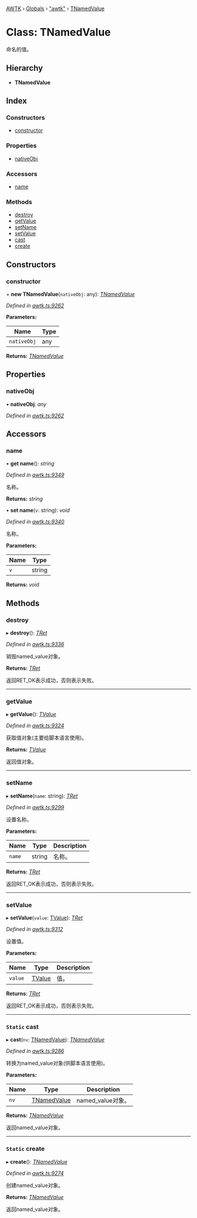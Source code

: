 [AWTK](../README.md) › [Globals](../globals.md) › ["awtk"](../modules/_awtk_.md) › [TNamedValue](_awtk_.tnamedvalue.md)

# Class: TNamedValue

命名的值。

## Hierarchy

* **TNamedValue**

## Index

### Constructors

* [constructor](_awtk_.tnamedvalue.md#constructor)

### Properties

* [nativeObj](_awtk_.tnamedvalue.md#nativeobj)

### Accessors

* [name](_awtk_.tnamedvalue.md#name)

### Methods

* [destroy](_awtk_.tnamedvalue.md#destroy)
* [getValue](_awtk_.tnamedvalue.md#getvalue)
* [setName](_awtk_.tnamedvalue.md#setname)
* [setValue](_awtk_.tnamedvalue.md#setvalue)
* [cast](_awtk_.tnamedvalue.md#static-cast)
* [create](_awtk_.tnamedvalue.md#static-create)

## Constructors

###  constructor

\+ **new TNamedValue**(`nativeObj`: any): *[TNamedValue](_awtk_.tnamedvalue.md)*

*Defined in [awtk.ts:9262](https://github.com/zlgopen/awtk-binding/blob/346f0a7/tools/code_gen/js/output/awtk.ts#L9262)*

**Parameters:**

Name | Type |
------ | ------ |
`nativeObj` | any |

**Returns:** *[TNamedValue](_awtk_.tnamedvalue.md)*

## Properties

###  nativeObj

• **nativeObj**: *any*

*Defined in [awtk.ts:9262](https://github.com/zlgopen/awtk-binding/blob/346f0a7/tools/code_gen/js/output/awtk.ts#L9262)*

## Accessors

###  name

• **get name**(): *string*

*Defined in [awtk.ts:9349](https://github.com/zlgopen/awtk-binding/blob/346f0a7/tools/code_gen/js/output/awtk.ts#L9349)*

名称。

**Returns:** *string*

• **set name**(`v`: string): *void*

*Defined in [awtk.ts:9340](https://github.com/zlgopen/awtk-binding/blob/346f0a7/tools/code_gen/js/output/awtk.ts#L9340)*

名称。

**Parameters:**

Name | Type |
------ | ------ |
`v` | string |

**Returns:** *void*

## Methods

###  destroy

▸ **destroy**(): *[TRet](../enums/_awtk_.tret.md)*

*Defined in [awtk.ts:9336](https://github.com/zlgopen/awtk-binding/blob/346f0a7/tools/code_gen/js/output/awtk.ts#L9336)*

销毁named_value对象。

**Returns:** *[TRet](../enums/_awtk_.tret.md)*

返回RET_OK表示成功，否则表示失败。

___

###  getValue

▸ **getValue**(): *[TValue](_awtk_.tvalue.md)*

*Defined in [awtk.ts:9324](https://github.com/zlgopen/awtk-binding/blob/346f0a7/tools/code_gen/js/output/awtk.ts#L9324)*

获取值对象(主要给脚本语言使用)。

**Returns:** *[TValue](_awtk_.tvalue.md)*

返回值对象。

___

###  setName

▸ **setName**(`name`: string): *[TRet](../enums/_awtk_.tret.md)*

*Defined in [awtk.ts:9299](https://github.com/zlgopen/awtk-binding/blob/346f0a7/tools/code_gen/js/output/awtk.ts#L9299)*

设置名称。

**Parameters:**

Name | Type | Description |
------ | ------ | ------ |
`name` | string | 名称。  |

**Returns:** *[TRet](../enums/_awtk_.tret.md)*

返回RET_OK表示成功，否则表示失败。

___

###  setValue

▸ **setValue**(`value`: [TValue](_awtk_.tvalue.md)): *[TRet](../enums/_awtk_.tret.md)*

*Defined in [awtk.ts:9312](https://github.com/zlgopen/awtk-binding/blob/346f0a7/tools/code_gen/js/output/awtk.ts#L9312)*

设置值。

**Parameters:**

Name | Type | Description |
------ | ------ | ------ |
`value` | [TValue](_awtk_.tvalue.md) | 值。  |

**Returns:** *[TRet](../enums/_awtk_.tret.md)*

返回RET_OK表示成功，否则表示失败。

___

### `Static` cast

▸ **cast**(`nv`: [TNamedValue](_awtk_.tnamedvalue.md)): *[TNamedValue](_awtk_.tnamedvalue.md)*

*Defined in [awtk.ts:9286](https://github.com/zlgopen/awtk-binding/blob/346f0a7/tools/code_gen/js/output/awtk.ts#L9286)*

转换为named_value对象(供脚本语言使用)。

**Parameters:**

Name | Type | Description |
------ | ------ | ------ |
`nv` | [TNamedValue](_awtk_.tnamedvalue.md) | named_value对象。  |

**Returns:** *[TNamedValue](_awtk_.tnamedvalue.md)*

返回named_value对象。

___

### `Static` create

▸ **create**(): *[TNamedValue](_awtk_.tnamedvalue.md)*

*Defined in [awtk.ts:9274](https://github.com/zlgopen/awtk-binding/blob/346f0a7/tools/code_gen/js/output/awtk.ts#L9274)*

创建named_value对象。

**Returns:** *[TNamedValue](_awtk_.tnamedvalue.md)*

返回named_value对象。
